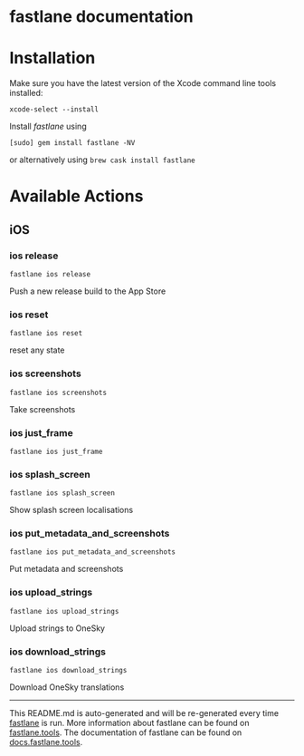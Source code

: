 fastlane documentation
================
# Installation

Make sure you have the latest version of the Xcode command line tools installed:

```
xcode-select --install
```

Install _fastlane_ using
```
[sudo] gem install fastlane -NV
```
or alternatively using `brew cask install fastlane`

# Available Actions
## iOS
### ios release
```
fastlane ios release
```
Push a new release build to the App Store
### ios reset
```
fastlane ios reset
```
reset any state
### ios screenshots
```
fastlane ios screenshots
```
Take screenshots
### ios just_frame
```
fastlane ios just_frame
```

### ios splash_screen
```
fastlane ios splash_screen
```
Show splash screen localisations
### ios put_metadata_and_screenshots
```
fastlane ios put_metadata_and_screenshots
```
Put metadata and screenshots
### ios upload_strings
```
fastlane ios upload_strings
```
Upload strings to OneSky
### ios download_strings
```
fastlane ios download_strings
```
Download OneSky translations

----

This README.md is auto-generated and will be re-generated every time [fastlane](https://fastlane.tools) is run.
More information about fastlane can be found on [fastlane.tools](https://fastlane.tools).
The documentation of fastlane can be found on [docs.fastlane.tools](https://docs.fastlane.tools).
